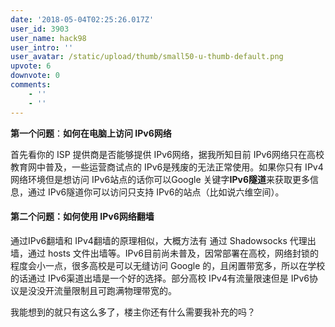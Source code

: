 ```yaml
---
date: '2018-05-04T02:25:26.017Z'
user_id: 3903
user_name: hack98
user_intro: ''
user_avatar: /static/upload/thumb/small50-u-thumb-default.png
upvote: 6
downvote: 0
comments:
    - ''
    - ''
---
```


**第一个问题**<span style="color: inherit;">：</span>**如何在电脑上访问 IPv6网络**

首先看你的 ISP 提供商是否能够提供 IPv6网络，据我所知目前 IPv6网络只在高校教育网中普及，一些运营商试点的 IPv6是残废的无法正常使用。如果你只有 IPv4网络环境但是想访问 IPv6站点的话你可以Google 关键字**IPv6隧道**来获取更多信息，通过 IPv6隧道你可以访问只支持 IPv6的站点（比如说六维空间）。

#### **第二个问题：如何使用 IPv6网络翻墙**

通过IPv6翻墙和 IPv4翻墙的原理相似，大概方法有 通过 Shadowsocks 代理出墙，通过 hosts 文件出墙等。IPv6目前尚未普及，因常部署在高校，网络封锁的程度会小一点，很多高校是可以无缝访问 Google 的，且闲置带宽多，所以在学校的话通过 IPv6渠道出墙是一个好的选择。部分高校 IPv4有流量限速但是 IPv6协议是没没开流量限制且可跑满物理带宽的。

我能想到的就只有这么多了，楼主你还有什么需要我补充的吗？
